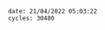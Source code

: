 

                date: 21/04/2022 05:03:22
                cycles: 30480

                         